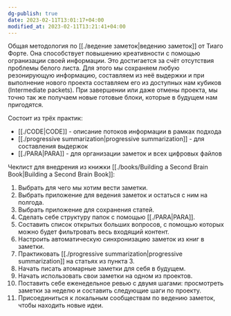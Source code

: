 ```yaml
---
dg-publish: true
date: 2023-02-11T13:01:17+04:00
modified_at: 2023-02-11T13:21:41+04:00
---
```


Общая методология по [[./ведение заметок|ведению заметок]] от Тиаго Форте. Она способствует повышению креативности с помощью огранизации своей информации. Это достигается за счёт отсутствия проблемы белого листа. Для этого мы сохраняем любую резонирующую информацию, составляем из неё выдержки и при выполнение нового проекта составляем его из доступных нам кубиков (Intermediate packets). При завершении или даже отмены проекта, мы точно так же получаем новые готовые блоки, которые в будущем нам пригодятся. 

Состоит из трёх практик:
- [[./CODE|CODE]] - описание потоков информации в рамках подхода 
- [[./progressive summarization|progressive summarization]] - для составления выдержок 
- [[./PARA|PARA]] - для организации заметок и всех цифровых файлов

Чеклист для внедрения из книжки [[./books/Building a Second Brain Book|Building a Second Brain Book]]:
1. Выбрать для чего мы хотим вести заметки.
2. Выбрать приложение для ведения заметок и остаться с ним на полгода.
3. Выбрать приложение для сохранения статей.
4. Сделать себе структуру папок с помощью [[./PARA|PARA]].
5. Составить список открытых больших вопросов, с помощью которых можно будет фильтровать весь входящий контент.
6. Настроить автоматическую синхронизацию заметок из книг в заметки.
7. Практиковать [[./progressive summarization|progressive summarization]] на статьях из пункта 3.
8. Начать писать атомарные заметки для себя в будущем.
9. Начать использовать свои заметки на одном из проектов.
10. Поставить себе еженедельное ревью с двумя шагами: просмотреть заметки за неделю и составить следующие шаги по проекту.
11. Присоединиться к локальным сообществам по ведению заметок, чтобы находить новые идеи.
